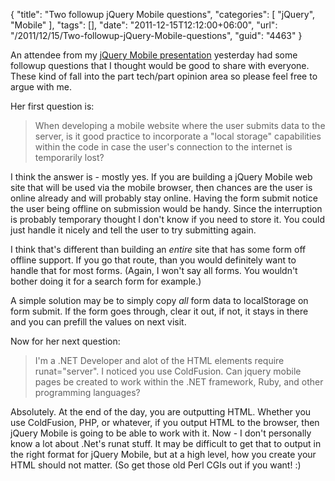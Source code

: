 {
	"title": "Two followup jQuery Mobile questions",
	"categories": [
		"jQuery",
		"Mobile"
	],
	"tags": [],
	"date": "2011-12-15T12:12:00+06:00",
	"url": "/2011/12/15/Two-followup-jQuery-Mobile-questions",
	"guid": "4463"
}

An attendee from my <a href="http://www.raymondcamden.com/index.cfm/2011/12/15/Recording-and-Slides-from-jQuery-Mobile-presentation">jQuery Mobile presentation</a> yesterday had some followup questions that I thought would be good to share with everyone. These kind of fall into the part tech/part opinion area so please feel free to argue with me.

Her first question is:

<blockquote>
When developing a mobile website where the user submits data to the server, is it good practice to incorporate a "local storage" capabilities within the code in case the user's connection to the internet is temporarily lost?
</blockquote>

I think the answer is - mostly yes. If you are building a jQuery Mobile web site that will be used via the mobile browser, then chances are the user is online already and will probably stay online. Having the form submit notice the user being offline on submission would be handy. Since the interruption is probably temporary thought I don't know if you need to store it. You could just handle it nicely and tell the user to try submitting again.

I think that's different than building an <i>entire</i> site that has some form off offline support. If you go that route, than you would definitely want to handle that for most forms. (Again, I won't say all forms. You wouldn't bother doing it for a search form for example.)

A simple solution may be to simply copy <i>all</i> form data to localStorage on form submit. If the form goes through, clear it out, if not, it stays in there and you can prefill the values on next visit.

Now for her next question:

<blockquote>
 I'm a .NET Developer and alot of the HTML elements require runat="server". I noticed you use ColdFusion. Can jquery mobile pages be created to work within the .NET framework, Ruby, and other programming languages?
</blockquote>

Absolutely. At the end of the day, you are outputting HTML. Whether you use ColdFusion, PHP, or whatever, if you output HTML to the browser, then jQuery Mobile is going to be able to work with it. Now - I don't personally know a lot about .Net's runat stuff. It may be difficult to get that to output in the right format for jQuery Mobile, but at a high level, how you create your HTML should not matter. (So get those old Perl CGIs out if you want! :)